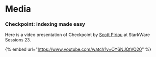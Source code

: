 # Media

### Checkpoint: indexing made easy

Here is a video presentation of Checkpoint by [Scott Piriou](https://twitter.com/scottpiriou) at StarkWare Sessions 23.

{% embed url="https://www.youtube.com/watch?v=OY6NJQtVO20" %}
